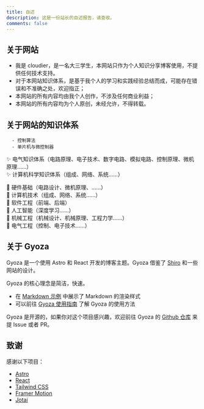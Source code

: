 ```yaml
---
title: 自述
description: 这是一份站长的自述报告，请查收。
comments: false
---
```


## 关于网站

- 我是 cloudier，是一名大三学生，本网站只作为个人知识分享博客使用，不提供任何技术支持。
- 对于本网站知识体系，是基于我个人的学习和实践经验总结而成，可能存在错误和不准确之处，欢迎指正；
- 本网站的所有内容均由我个人创作，不涉及任何商业利益；
- 本网站的所有内容均为个人原创，未经允许，不得转载。

## 关于网站的知识体系

      - 控制算法
      - 单片机与微控制器


✨ 电气知识体系（电路原理、电子技术、数字电路、模拟电路、控制原理、微机原理……）<br />
✨ 计算机科学知识体系（组成、网络、系统……）<br />

🔴 硬件基础（电路设计、微机原理、……）<br />
🔴 计算机技术（组成、网络、系统……）<br />
🔴 软件工程（前端、后端）<br />
🔴 人工智能（深度学习……）<br />
🔴 机械工程（机械设计、机械原理、工程力学……）<br />
🔴 电气工程（控制、电子技术……）

## 关于 Gyoza

Gyoza 是一个使用 Astro 和 React 开发的博客主题。Gyoza 借鉴了 [Shiro](https://github.com/innei/Shiro) 和一些网站的设计。

Gyoza 的核心理念是简洁，快速。

- 在 [Markdown 示例](/posts/markdown) 中展示了 Markdown 的渲染样式
- 可以前往 [Gyoza 使用指南](/posts/guide) 了解 Gyoza 的使用方法

Gyoza 是开源的，如果你对这个项目感兴趣，欢迎前往 Gyoza 的 [Github 仓库](https://github.com/lxchapu/astro-gyoza) 来提 Issue 或者 PR。

## 致谢

感谢以下项目：

- [Astro](https://astro.build/)
- [React](https://reactjs.org/)
- [Tailwind CSS](https://tailwindcss.com/)
- [Framer Motion](https://www.framer.com/motion/)
- [Jotai](https://jotai.org/)
